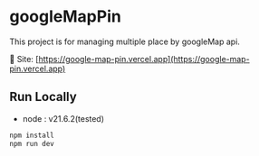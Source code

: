 # googleMapPin

This project is for managing multiple place by googleMap api.

🐙 Site: [https://google-map-pin.vercel.app](https://google-map-pin.vercel.app)

## Run Locally

- node : v21.6.2(tested)

```bash
npm install 
npm run dev
```
